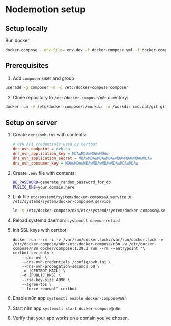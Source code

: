 # Nodemotion setup


## Setup locally

Run docker

```bash
docker-compose --env-file=.env.dev -f docker-compose.yml -f docker-compose-dev.yml up
```

## Prerequisites

1. Add `composer` user and group
```bash
useradd -g composer -m -d /etc/docker-compose composer
```

2. Clone repository to `/etc/docker-compose/n8n` directory:

```bash
docker run -v /etc/docker-compose/:/workdir -w /workdir cmd.cat/git git clone https://github.com/radekl/n8n.git
```

## Setup on server

1. Create `cert/ovh.ini` with contents:

    ```ini
    # OVH API credentials used by Certbot
    dns_ovh_endpoint = ovh-eu
    dns_ovh_application_key = MDAwMDAwMDAwMDAw
    dns_ovh_application_secret = MDAwMDAwMDAwMDAwMDAwMDAwMDAwMDAw
    dns_ovh_consumer_key = MDAwMDAwMDAwMDAwMDAwMDAwMDAwMDAw
    ```
2. Create `.env` file with contents:

    ```bash
    DB_PASSWORD=generate_random_password_for_db
    PUBLIC_DNS=your.domain.here
    ```

3. Link file `etc/systemd/system/docker-compose@.service` to `/etc/systemd/system/docker-compose@.service`

    ```bash
    ln -s /etc/docker-compose/n8n/etc/systemd/system/docker-compose@.service /etc/systemd/system/docker-compose@.service
    ```

4. Reload systemd daemon: `systemctl daemon-reload`
5. Init SSL keys with certbot
    ```
    docker run --rm -i -v /var/run/docker.sock:/var/run/docker.sock -v /etc/docker-compose/n8n:/etc/docker-compose/n8n -w /etc/docker-compose/n8n docker/compose:1.29.2 run --rm --entrypoint "\
    certbot certonly \
        --dns-ovh \
        --dns-ovh-credentials /config/ovh.ini \
        --dns-ovh-propagation-seconds 60 \
        -m [CERTBOT_MAIL] \
        -d [PUBLIC_DNS] \
        --rsa-key-size 4096 \
        --agree-tos \
        --force-renewal" certbot
    ```
6. Enable n8n app `systemctl enable docker-compose@n8n`
7. Start n8n app `systemctl start docker-compose@n8n`
8. Verify that your app works on a domain you've chosen.
